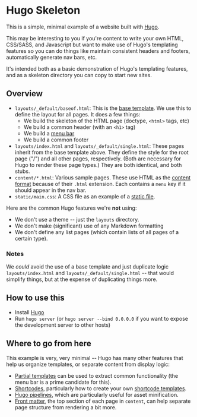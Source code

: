 # Hugo Skeleton

This is a simple, minimal example of a website built with
[Hugo](https://gohugo.io/).

This may be interesting to you if you're content to write your own HTML,
CSS/SASS, and Javascript but want to make use of Hugo's templating features so
you can do things like maintain consistent headers and footers, automatically
generate nav bars, etc.

It's intended both as a basic demonstration of Hugo's templating features, and
as a skeleton directory you can copy to start new sites.

## Overview

- `layouts/_default/baseof.html`: This is the [base template](https://gohugo.io/templates/base/). We use this to define the layout for all pages.
  It does a few things:
    - We build the skeleton of the HTML page (doctype, `<html>` tags, etc)
    - We build a common header (with an `<h1>` tag)
    - We build a [menu bar](https://gohugo.io/content-management/menus/)
    - We build a common footer
- `layouts/index.html` and `layouts/_default/single.html`: These pages inherit
  from the base template above. They define the style for the root page ("/")
  and all other pages, respectively. (Both are necessary for Hugo to render
  these page types.) They are both identical, and both stubs.
- `content/*.html`: Various sample pages. These use HTML as the
  [content format](https://gohugo.io/content-management/formats/) because of
  their `.html` extension. Each contains a `menu` key if it should appear in
  the nav bar.
- `static/main.css`: A CSS file as an example of a
  [static file](https://gohugo.io/content-management/static-files/).

Here are the common Hugo features we're **not** using:

- We don't use a theme -- just the `layouts` directory.
- We don't make (significant) use of any Markdown formatting
- We don't define any list pages (which contain lists of all pages of a certain
  type).

### Notes

We _could_ avoid the use of a base template and just duplicate logic
`layouts/index.html` and `layouts/_default/single.html` -- that would simplify
things, but at the expense of duplicating things more.

## How to use this

- Install [Hugo](https://gohugo.io/)
- Run `hugo server` (or `hugo server --bind 0.0.0.0` if you want to expose the
  development server to other hosts)

## Where to go from here

This example is very, very minimal -- Hugo has many other features that help us
organize templates, or separate content from display logic:

- [Partial templates](https://gohugo.io/templates/partials/) can be used to
  extract common functionality (the menu bar is a prime candidate for this).
- [Shortcodes](https://gohugo.io/content-management/shortcodes/), particularly
  how to create your own [shortcode templates](https://gohugo.io/templates/shortcode-templates/).
- [Hugo pipelines](https://gohugo.io/hugo-pipes/), which are particularly
  useful for asset minification.
- [Front matter](https://gohugo.io/content-management/front-matter/), the top
  section of each page in `content`, can help separate page structure from
  rendering a bit more.
